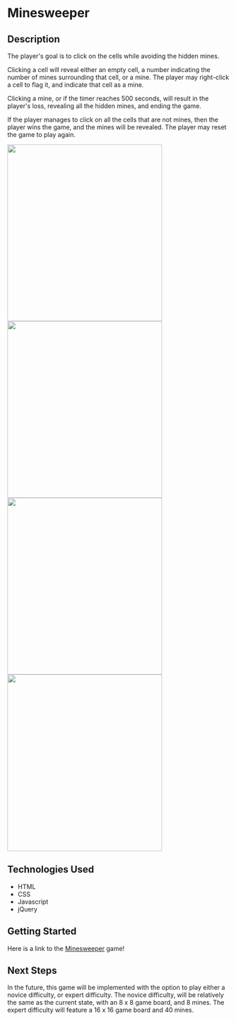 # Minesweeper

## Description
<p>The player's goal is to click on the cells while avoiding the hidden mines.</p>

<p>Clicking a cell will reveal either an empty cell, a number indicating the number of mines surrounding that cell, or a mine. The player may right-click a cell to flag it, and indicate that cell as a mine.</p>

<p>Clicking a mine, or if the timer reaches 500 seconds, will result in the player's loss, revealing all the hidden mines, and ending the game.</p>

<p>If the player manages to click on all the cells that are not mines, then the player wins the game, and the mines will be revealed. The player may reset the game to play again.</p>


<img src='https://i.imgur.com/3fFhT9i.png' width='350px' height='400px' display='inline'>

<img src='https://i.imgur.com/njzfKya.png' width='350px' height='400px' display='inline'>

<img src='https://i.imgur.com/lU1wSLO.png' width='350px' height='400px' display='inline'>

<img src='https://i.imgur.com/fPXTtFX.png' width='350px' height='400px' display='inline'>

## Technologies Used

- HTML
- CSS
- Javascript
- jQuery


## Getting Started

Here is a link to the [Minesweeper](https://vtran95.github.io/minesweeper/) game!


## Next Steps

In the future, this game will be implemented with the option to play either a novice difficulty, or expert difficulty. The novice difficulty, will be relatively the same as the current state, with an 8 x 8 game board, and 8 mines. The expert difficulty will feature a 16 x 16 game board and 40 mines.